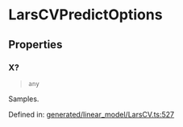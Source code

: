 # LarsCVPredictOptions

## Properties

### X?

> `any`

Samples.

Defined in:  [generated/linear\_model/LarsCV.ts:527](https://github.com/transitive-bullshit/scikit-learn-ts/blob/b59c1ff/packages/sklearn/src/generated/linear_model/LarsCV.ts#L527)
